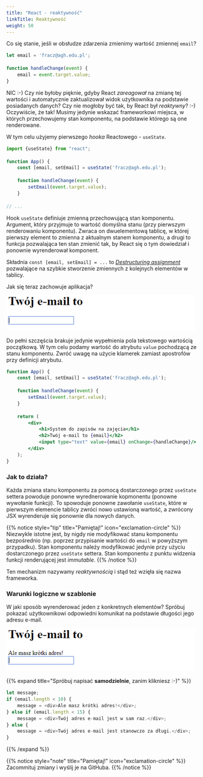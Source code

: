 ```yaml
---
title: "React - reaktywność"
linkTitle: Reaktywność
weight: 50
---
```


Co się stanie, jeśli w obsłudze zdarzenia zmienimy wartość zmiennej `email`?

```js
let email = 'fracz@agh.edu.pl';

function handleChange(event) {
    email = event.target.value;
}
```

NIC :-) Czy nie byłoby pięknie, gdyby React _zareagował_ na zmianę tej wartości
i automatycznie zaktualizował widok użytkownika na podstawie posiadanych danych?
Czy nie mogłoby być tak, by React był _reaktywny_? :-) Oczywiście, że tak!
Musimy jedynie wskazać frameworkowi miejsca, w których przechowujemy stan komponentu,
na podstawie którego są one renderowane.

W tym celu użyjemy pierwszego _hooka_ Reactowego - `useState`.

```jsx
import {useState} from "react";

function App() {
    const [email, setEmail] = useState('fracz@agh.edu.pl');

    function handleChange(event) {
        setEmail(event.target.value);
    }

// ...
```

Hook `useState` definiuje zmienną przechowującą stan komponentu. Argument, który przyjmuje
to wartość domyślna stanu (przy pierwszym renderowaniu komponentu). Zwraca on dwuelementową
tablicę, w której pierwszy element to zmienna z aktualnym stanem komponentu, a drugi to funkcja
pozwalająca ten stan zmienić tak, by React się o tym dowiedział i ponownie wyrenderował komponent.

Składnia `const [email, setEmail] = ...` to [_Destructuring
assignment_](https://developer.mozilla.org/en-US/docs/Web/JavaScript/Reference/Operators/Destructuring_assignment)
pozwalające na szybkie stworzenie zmiennych z kolejnych elementów w tablicy.

Jak się teraz zachowuje aplikacja?

![Reactive](12-reactive.gif)

Do pełni szczęścia brakuje jedynie wypełnienia pola tekstowego wartością
początkową. W tym celu podamy wartość do atrybutu `value` pochodzącą ze stanu
komponentu. Zwróć uwagę na użycie klamerek zamiast apostrofów przy definicji
atrybutu.

```jsx {hl_lines="12"}
function App() {
    const [email, setEmail] = useState('fracz@agh.edu.pl');

    function handleChange(event) {
        setEmail(event.target.value);
    }

    return (
        <div>
            <h1>System do zapisów na zajęcia</h1>
            <h2>Twój e-mail to {email}</h2>
            <input type="text" value={email} onChange={handleChange}/>
        </div>
    );
}
```

### Jak to działa?

Każda zmiana stanu komponentu za pomocą dostarczonego przez `useState`
settera powoduje ponowne wyrednerowanie kopmonentu (ponowne wywołanie funkcji).
To spowoduje ponowne zawołanie `useState`, które w pierwszym elemencie tablicy zwróci
nowo ustawioną wartość, a zwrócony JSX wyrenderuje się ponownie dla nowych danych.

{{% notice style="tip" title="Pamiętaj!" icon="exclamation-circle" %}}
Niezwykle istotne jest, by nigdy nie modyfikować stanu komponentu bezpośrednio
(np. poprzez przypisanie wartości do `email` w powyższym przypadku). Stan komponentu
należy modyfikować jedynie przy użyciu dostarczonego przez `useState` settera.
Stan komponentu z punktu widzenia funkcji renderującej jest _immutable_.
{{% /notice %}}

Ten mechanizm nazywamy _reaktywnością_ i stąd też wzięła się nazwa frameworka.

### Warunki logiczne w szablonie

W jaki sposób wyrenderować jeden z konkretnych elementów? Spróbuj pokazać
użytkownikowi odpowiedni komunikat na podstawie długości jego adresu e-mail.

![Reactive](13-reactive.gif)

{{% expand title="Spróbuj napisać **samodzielnie**, zanim klikniesz :-)" %}}

```js
let message;
if (email.length < 10) {
    message = <div>Ale masz krótki adres!</div>;
} else if (email.length < 15) {
    message = <div>Twój adres e-mail jest w sam raz.</div>;
} else {
    message = <div>Twój adres e-mail jest stanowczo za długi.</div>;
}
```

{{% /expand %}}

{{% notice style="note" title="Pamiętaj!" icon="exclamation-circle" %}}
Zacommituj zmiany i wyślij je na GitHuba.
{{% /notice %}}
